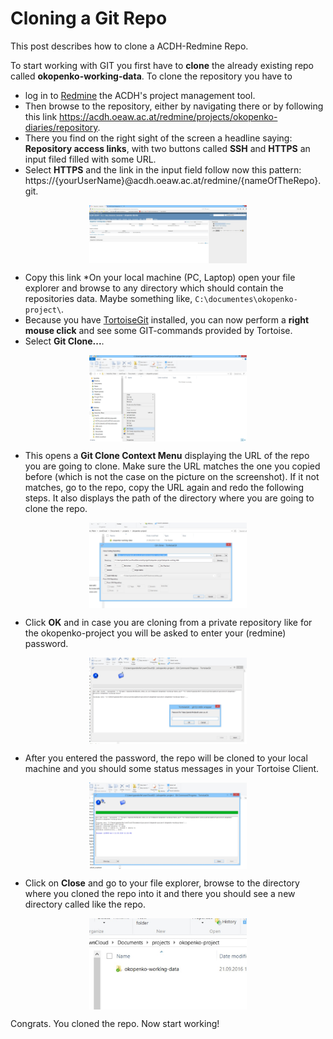 # Cloning a Git Repo

This post describes how to clone a ACDH-Redmine Repo.

To start working with GIT you first have to **clone** the already existing repo called **okopenko-working-data**. To clone the repository you have to 

* log in to [Redmine](https://acdh.oeaw.ac.at/redmine/login) the ACDH's project management tool. 
* Then browse to the repository, either by navigating there or by following this link https://acdh.oeaw.ac.at/redmine/projects/okopenko-diaries/repository.
* There you find on the right sight of the screen a headline saying: **Repository access links**, with two buttons called **SSH** and **HTTPS** an input filed filled with some URL. 
* Select **HTTPS** and the link in the input field follow now this pattern: https://{yourUserName}@acdh.oeaw.ac.at/redmine/{nameOfTheRepo}.git.

<img style="display:block; margin-left: auto; margin-right: auto; width:50%" src="https://github.com/csae8092/howto/raw/master/blog/posts/img/cloning-a-git-repo/2.jpg"/>

* Copy this link
*On your local machine (PC, Laptop) open your file explorer and browse to any directory which should contain the repositories data. Maybe something like, `C:\documentes\okopenko-project\`.
* Because you have [TortoiseGit](https://tortoisegit.org/) installed, you can now perform a **right mouse click** and see some GIT-commands provided by Tortoise. 
* Select **Git Clone...**.

<img style="display:block; margin-left: auto; margin-right: auto; width:50%" src="https://github.com/csae8092/howto/raw/master/blog/posts/img/cloning-a-git-repo/1.jpg"/>

* This opens a **Git Clone Context Menu** displaying the URL of the repo you are going to clone. Make sure the URL matches the one you copied before (which is not the case on the picture on the screenshot). If it not matches, go to the repo, copy the URL again and redo the following steps. It also displays the path of the directory where you are going to clone the repo.

<img style="display:block; margin-left: auto; margin-right: auto; width:50%" src="https://github.com/csae8092/howto/raw/master/blog/posts/img/cloning-a-git-repo/3a.jpg"/>

* Click **OK** and in case you are cloning from a private repository like for the okopenko-project you will be asked to enter your (redmine) password. 

<img style="display:block; margin-left: auto; margin-right: auto; width:50%" src="https://github.com/csae8092/howto/raw/master/blog/posts/img/cloning-a-git-repo/3.jpg"/>

* After you entered the password, the repo will be cloned to your local machine and you should some status messages in your Tortoise Client. 

<img style="display:block; margin-left: auto; margin-right: auto; width:50%" src="https://github.com/csae8092/howto/raw/master/blog/posts/img/cloning-a-git-repo/4.jpg"/>

* Click on **Close** and go to your file explorer, browse to the directory where you cloned the repo into it and there you should see a new directory called like the repo.

<img style="display:block; margin-left: auto; margin-right: auto; width:50%" src="https://github.com/csae8092/howto/raw/master/blog/posts/img/cloning-a-git-repo/5.jpg"/>

Congrats. You cloned the repo. Now start working!